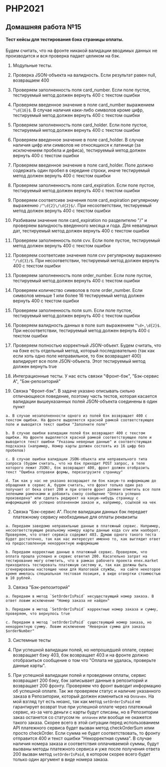 # PHP2021

## Домашняя работа №15

#### Тест кейсы для тестирования бэка страницы оплаты.

Будем считать, что на фронте никакой валидации вводимых данных не производится и вся проверка падает целиком на бэк.

1. Модульные тесты.

  1. Проверка JSON-объекта на валидность. Если результат равен null, возвращаем 400

  2. Проверяем заполненность поля card_number. Если поле пустое, тестируемый метод должен вернуть 400 с текстом ошибки

  3. Проверяем введенное значение в поле card_number выражением `^\d{16}$`. В случае наличия каки-либо символов кроме цифр, тестируемый метод должен вернуть 400 с текстом ошибки

  5. Проверяем заполненность поля card_holder. Если поле пустое, тестируемый метод должен вернуть 400 с текстом ошибки

  6. Проверяем введенное значение в поле card_holder. В случае наличия цифр или символов не относящихся к латинице (за исключением пробела и дефиса), тестируемый метод должен вернуть 400 с текстом ошибки

  7. Проверяем введенное значение в поле card_holder. Поле должно содержать один пробел в середине строки, иначе тестируемый метод должен вернуть 400 с текстом ошибки

  8. Проверяем заполненность поля card_expiration. Если поле пустое, тестируемый метод должен вернуть 400 с текстом ошибки

  9. Проверяем соответсиве значения поля card_expiration регулярному выражению ``/^\d{2}\/\d{2}$/``.
  При несоответствии, тестируемый метод должен вернуть 400 с текстом ошибки

  10. Разбиваем значение поля card_expiration по разделителю "/" и проверяем валидность введенного месяца и года. Для невалидных дат, тестируемый метод должен вернуть 400 с текстом ошибки

  11. Проверяем заполненность поля cvv. Если поле пустое, тестируемый метод должен вернуть 400 с текстом ошибки

  12. Проверяем соответсиве значения поля cvv регулярному выражению `^/\d{3}/$`.
  При несоответствии, тестируемый метод должен вернуть 400 с текстом ошибки

  13. Проверяем заполненность поля order_number. Если поле пустое, тестируемый метод должен вернуть 400 с текстом ошибки

  14. Проверяем количество символов в поле order_number. Если символов меньше 1 или более 16 тестируемый метод должен вернуть 400 с текстом ошибки

  15. Проверяем заполненность поля sum. Если поле пустое, тестируемый метод должен вернуть 400 с текстом ошибки

  16. Проверяем валидность данных в поле sum выражением `^\d+,\d{2}$`. При несоответствии, тестируемый метод должен вернуть 400 с текстом ошибки

  17. Проверяем полностью корректный JSON-объект. Будем считать, что на бэке есть отдельный метод, который последовательно (так как если хоть одно поле неправильное, то бэк возвращает 400) валидирует все поля JSON-объекта. Этот тестируемый метод должен вернуть true

2. Интеграционные тесты. У нас есть связки "Фронт-бэк", "Бэк-сервис А", "Бэк-репозиторий"

  1. Связка "Фронт-бэк". В задаче указано описывать сильно отличающееся поведение, поэтому часть тестов, которая касается валидации вышеуказанных полей JSON-объекта соединены в один пункт

    a. В случае незаполненности одного из полей бэк возвращает 400 с текстом ощибки. На фронте выделяется красной рамкой соответствующее поле и выводится текст ошибки "Заполните поле"

    b. В случае ошибки валидации полей бэк возвращает 400 с текстом ощибки. На фронте выделяется красной рамкой соответствующее поле и выводится текст ошибки "Указаны неверные данные" и соответствующая подсказка (например, Номер карты должен состоять из 16 цифр без пробелов)

    c. В случае ошибки валидации JSON-объекта или неправильного типа запроса (будем считать, что на бэк приходит POST запрос, в теле которого лежит JSON), бэк возвращает 400, фронт должен отобразить текст "Ошибка отправки формы, перезагрузите страницу"

    d. Так как у нас не указано возвращает ли бэк какую-то информацию до обращения в сервис А, будем считать, что фронт только один раз получает от бека ответ 200 и при ответе фронт должен отметить все поля зелеными рамочками и добавить снизу сообщение "Олпата успешно произведена" или сделать редирект на какую-нибудь страницу с информацией об успешно оплаченном заказе и, например, ссылкой на чек

  2. Связка "Бэк-сервис А". После валидации данных бэк передает платежному сервису необходимые для оплаты реквизиты

    a. Передаем заведомо неправильные данные в платежный сервис. Например, несоответствующие реальному номеру карты данные кода cvv или наоборот. Проверяем, что ответ сервиса содержит 403. Думаю одного такого теста будет достаточно, так как нас интересует именно то, как выглядит ответ на предоставленную некорректную информацию

    b. Передаем корректные данные в платежный сервис. Проверяем, что оплата прошла успешно и сервис ответил 200. Касательно затрат на тестирование могу отметить, что в рамках рабочего проекта enex.market приходилось тестировать платежную систему и, так как должны быть сгенерированы настоящие чеки для Налоговой службы,  на сайте некоторое время имелась специальная тестовая позиция, в виде отвертки стоимостью в 10 рублей.

  3. Связка "Бэк-репозиторий"

    a. Передаем в метод `SetOrderIsPaid` несуществующий номер заказа. В ответ ловим исключение "Номер заказа не найден"

    b. Передаем в метод `SetOrderIsPaid` корректные номер заказа и сумму, проверяем, что вернулось true

    c. Передаем в метод `setOrderIsPaid` существующий номер заказа, но некорректную сумму. Ловим исключение "Неверная сумма для заказа $orderNumber"

3. Системные тесты

  1. При успешной валидации полей, но непрошедшей оплате, сервис возвращает бэку 403, бэк возвращает 403 и на фронте должно отобразиться сообщение о том что "Оплата не удалась, проверьте данные карты".

  2. При успешной валидации полей и проведении оплаты, сервис возвращает 200 бэку, бэк записывает данные в репозиторий и возвращает 200 фронту. Проверяем что фронт выводит информацию об успешной оплате. Так же проверяем статус и  наличие указанного заказа в Репозитории, который должен измениться на `Оплачен`. На мой взгляд тут есть нюанс, так как метод `setOrderIsPaid` не гарантирует возврат true при успешной оплате через платежный сервис, из-за чего деньги с карты будут списаны, но в Репозитории заказ останется со статусом `Не оплачен` или вообще не окажется такого заказа. Скорее всего в этой ситуации перед использованием API платежного сервиса будет вызван метод checkOrderSum илии просто checkOrder. Если сумма не будет соответствовать, то фронту отправится 400 и текст ошибки "Некорректная сумма". В случае наличия номера заказа и соответствия оплачиваемой суммы, будут вызваны методы платежного сервиса и уже после получения ответа 200 вызван метод `setOrderIsPaid`, в котором скорее всего будет только один аргумент в виде номера заказа.

